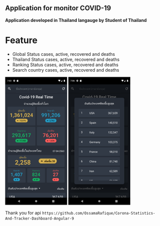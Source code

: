 ## Application for monitor COVID-19

**Application developed in Thailand langauge by Student of Thailand**

# Feature
- Global Status cases, active, recovered and deaths
- Thailand Status cases, active, recovered and deaths
- Ranking Status cases, active, recovered and deaths
- Search country cases, active, recovered and deaths

<img width="200" alt="portfolio_view" src="./assets/sc1.png">
<img width="200" alt="portfolio_view" src="./assets/sc2.png">

Thank you for api
`https://github.com/OssamaRafique/Corona-Statistics-And-Tracker-Dashboard-Angular-9`
